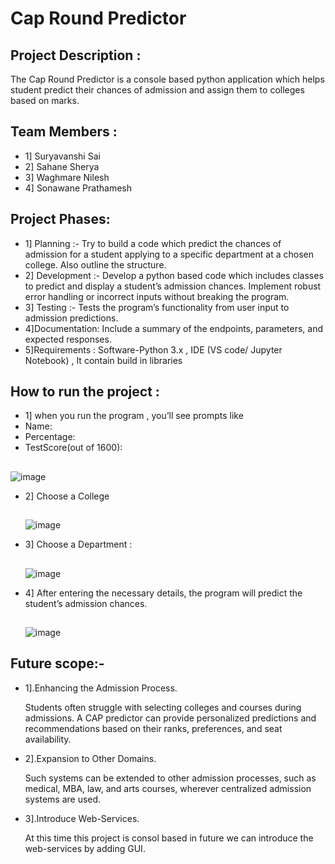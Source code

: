 # Cap Round Predictor

## Project Description :
The Cap Round Predictor is a console based python application which helps student predict their chances of admission and assign them to colleges based on marks.

## Team Members : 
* 1] Suryavanshi Sai
* 2] Sahane Sherya
* 3] Waghmare Nilesh
* 4] Sonawane Prathamesh

## Project Phases:
* 1] Planning :-
Try to build a code which predict the chances of admission for a student applying to a specific department at a chosen college. Also outline the structure.
* 2] Development :-
Develop a python based code which includes classes to predict and display a student’s admission chances. Implement robust error handling or incorrect inputs without breaking the program.
* 3] Testing :-
Tests the program’s functionality from user input to admission predictions.
* 4]Documentation:
Include a summary of the endpoints, parameters, and expected responses.
* 5]Requirements :
Software-Python 3.x , IDE (VS code/ Jupyter Notebook) , It contain build in libraries

## How to run the project :
* 1] when you run the program , you’ll see prompts like
* Name:
* Percentage:
* TestScore(out of 1600):
  ##
![image](https://github.com/user-attachments/assets/fc7a8763-5f28-460c-bf65-a7d48406717d)

* 2] Choose a College
  ##
  ![image](https://github.com/user-attachments/assets/b8358ef7-7d80-4244-8461-97eed283d7db)

* 3] Choose a Department :
  ##
  ![image](https://github.com/user-attachments/assets/df1f4082-b497-4817-84ef-46239cd0a080)

* 4] After entering the necessary details, the program will predict the student’s admission chances.
  ##
  ![image](https://github.com/user-attachments/assets/fdc02066-6e40-455e-8f16-2a1b5e5b5c6b)

## Future scope:-
*  1].Enhancing the Admission Process.
  
     Students often struggle with selecting colleges and courses during admissions. A CAP predictor can provide personalized predictions and recommendations based on their ranks, preferences, and seat availability.
*  2].Expansion to Other Domains.
  
     Such systems can be extended to other admission processes, such as medical, MBA, law, and arts courses, wherever centralized admission systems are used.
* 3].Introduce Web-Services.
  
     At this time this project is consol based in future we can introduce the web-services by adding GUI.
